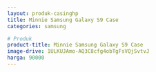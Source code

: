```yaml
---
layout: produk-casinghp
title: Minnie Samsung Galaxy S9 Case
categories: samsung

# Produk
product-title: Minnie Samsung Galaxy S9 Case
image-drive: 1ULKUJAmo-AQ3C8cfg4obTgFsVQjSvtvJ
harga: 90000
---
```

